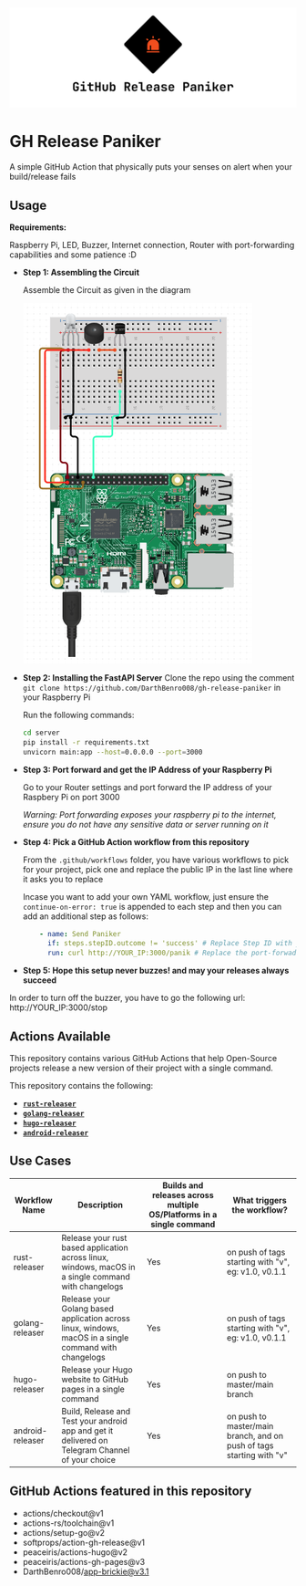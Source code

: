 ![banner](assets/banner.png)

# GH Release Paniker

A simple GitHub Action that physically puts your senses on alert when your build/release fails


## Usage

**Requirements:**

Raspberry Pi, LED, Buzzer, Internet connection, Router with port-forwarding capabilities and some patience :D

- **Step 1: Assembling the Circuit**
  
  Assemble the Circuit as given in the diagram

  ![circuit](assets/circuit.png)

- **Step 2: Installing the FastAPI Server**
  Clone the repo using the comment `git clone https://github.com/DarthBenro008/gh-release-paniker` in your Raspberry Pi

  Run the following commands:

  ```bash
  cd server
  pip install -r requirements.txt
  unvicorn main:app --host=0.0.0.0 --port=3000
  ```
- **Step 3: Port forward and get the IP Address of your Raspberry Pi**
  
  Go to your Router settings and port forward the IP address of your Raspbery Pi on port 3000

  *Warning: Port forwarding exposes your raspberry pi to the internet, ensure you do not have any sensitive data or server running on it*

- **Step 4: Pick a GitHub Action workflow from this repository**

  From the `.github/workflows` folder, you have various workflows to pick for your project, pick one and replace the public IP in the last line where it asks you to replace

  Incase you want to add your own YAML workflow, just ensure the `continue-on-error: true` is appended to each step and then you can add an additional step as follows:

  ```yaml
      - name: Send Paniker
        if: steps.stepID.outcome != 'success' # Replace Step ID with your stepid 
        run: curl http://YOUR_IP:3000/panik # Replace the port-forwaded public IP
  ```

- **Step 5: Hope this setup never buzzes! and may your releases always succeed**

In order to turn off the buzzer, you have to go the following url: http://YOUR_IP:3000/stop

## Actions Available

This repository contains various GitHub Actions that help Open-Source projects release a new version of their project with a single command. 

This repository contains the following:

- [**`rust-releaser`** ](.github/workflows/rust-releaser.yaml)
- [**`golang-releaser`**](.github/workflows/golang-releaser.yaml)
- [**`hugo-releaser`**](.github/workflows/hugo-releaser.yaml)
- [**`android-releaser`**](.github/workflows/android-releaser.yaml)

## Use Cases

| Workflow Name    | Description                                                                                            | Builds and releases across multiple OS/Platforms in a single command | What triggers the workflow?                                          |
|------------------|--------------------------------------------------------------------------------------------------------|----------------------------------------------------------------------|----------------------------------------------------------------------|
| rust-releaser    | Release your rust based application across linux, windows, macOS in a single command with changelogs   | Yes                                                                  | on push of tags starting with "v", eg: v1.0, v0.1.1                  |
| golang-releaser  | Release your Golang based application across linux, windows, macOS in a single command with changelogs | Yes                                                                  | on push of tags starting with "v", eg: v1.0, v0.1.1                  |
| hugo-releaser    | Release your Hugo website to GitHub pages in a single command                                          | Yes                                                                  | on push to master/main branch                                        |
| android-releaser | Build, Release and Test your android app and get it delivered on Telegram Channel of your choice       | Yes                                                                  | on push to master/main branch, and on push of tags starting with "v" |

## GitHub Actions featured in this repository

- actions/checkout@v1
- actions-rs/toolchain@v1
- actions/setup-go@v2
- softprops/action-gh-release@v1
- peaceiris/actions-hugo@v2
- peaceiris/actions-gh-pages@v3
- DarthBenro008/app-brickie@v3.1